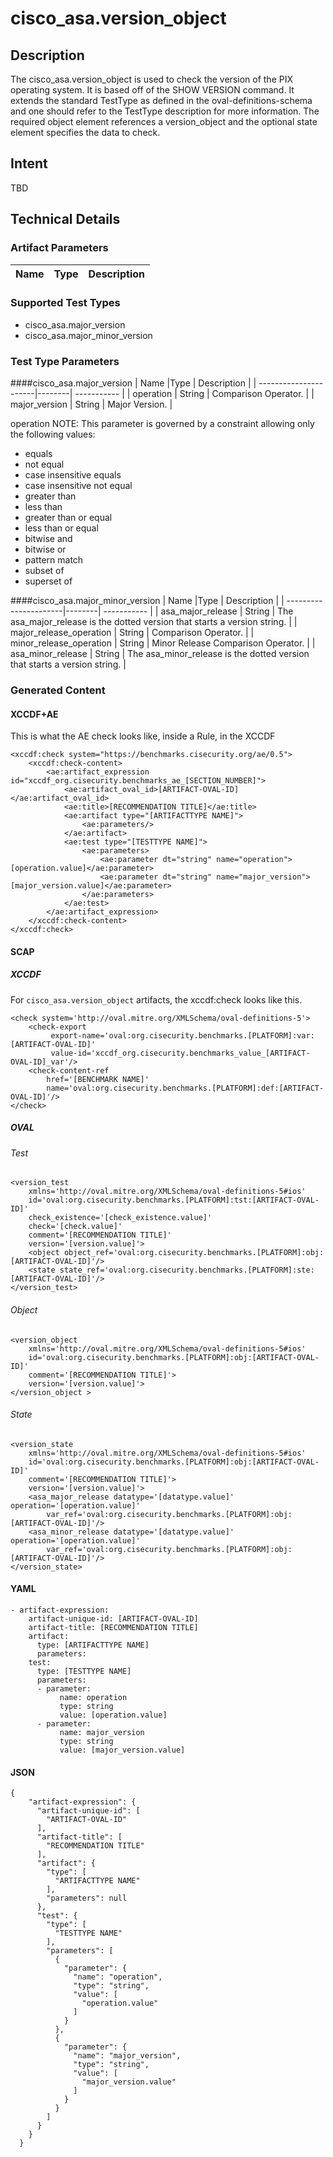 # cisco_asa.version_object

## Description
The cisco_asa.version_object is used to check the version of the PIX operating system. It is based off of the SHOW VERSION command. It extends the standard TestType as defined in the oval-definitions-schema and one should refer to the TestType description for more information. The required object element references a version_object and the optional state element specifies the data to check.

## Intent
TBD

## Technical Details
### Artifact Parameters
| Name                  |Type    | Description |
| ----------------------|--------| ----------- |


### Supported Test Types
- cisco_asa.major_version 
- cisco_asa.major_minor_version

### Test Type Parameters
####cisco_asa.major_version 
| Name                  |Type    | Description |
| ----------------------|--------| ----------- |
| operation | String | Comparison Operator. |
| major_version | String | Major Version. |

operation
NOTE: This parameter is governed by a constraint allowing only the following values:
- equals
- not equal
- case insensitive equals
- case insensitive not equal
- greater than
- less than
- greater than or equal
- less than or equal
- bitwise and
- bitwise or
- pattern match
- subset of
- superset of 

####cisco_asa.major_minor_version
| Name                  |Type    | Description |
| ----------------------|--------| ----------- |
| asa_major_release | String | The asa_major_release is the dotted version that starts a version string. |
| major_release_operation | String | Comparison Operator. |
| minor_release_operation | String | Minor Release Comparison Operator. |
| asa_minor_release | String | The asa_minor_release is the dotted version that starts a version string. |
  

### Generated Content
#### XCCDF+AE
This is what the AE check looks like, inside a Rule, in the XCCDF

```
<xccdf:check system="https://benchmarks.cisecurity.org/ae/0.5">
    <xccdf:check-content>
        <ae:artifact_expression id="xccdf_org.cisecurity.benchmarks_ae_[SECTION_NUMBER]">
            <ae:artifact_oval_id>[ARTIFACT-OVAL-ID]</ae:artifact_oval_id>
            <ae:title>[RECOMMENDATION TITLE]</ae:title>
            <ae:artifact type="[ARTIFACTTYPE NAME]">
                <ae:parameters/>
            </ae:artifact>
            <ae:test type="[TESTTYPE NAME]">
                <ae:parameters>
                    <ae:parameter dt="string" name="operation">[operation.value]</ae:parameter>
                    <ae:parameter dt="string" name="major_version">[major_version.value]</ae:parameter>
                </ae:parameters>
            </ae:test>
        </ae:artifact_expression>
    </xccdf:check-content>
</xccdf:check>
```

#### SCAP
##### XCCDF
For `cisco_asa.version_object` artifacts, the xccdf:check looks like this. 

```
<check system='http://oval.mitre.org/XMLSchema/oval-definitions-5'>
    <check-export 
         export-name='oval:org.cisecurity.benchmarks.[PLATFORM]:var:[ARTIFACT-OVAL-ID]' 
         value-id='xccdf_org.cisecurity.benchmarks_value_[ARTIFACT-OVAL-ID]_var'/>
    <check-content-ref 
        href='[BENCHMARK NAME]' 
        name='oval:org.cisecurity.benchmarks.[PLATFORM]:def:[ARTIFACT-OVAL-ID]'/>
</check>
```

##### OVAL
###### Test

```
<version_test 
    xmlns='http://oval.mitre.org/XMLSchema/oval-definitions-5#ios' 
    id='oval:org.cisecurity.benchmarks.[PLATFORM]:tst:[ARTIFACT-OVAL-ID]'
    check_existence='[check_existence.value]' 
    check='[check.value]' 
    comment='[RECOMMENDATION TITLE]'
    version='[version.value]'>
    <object object_ref='oval:org.cisecurity.benchmarks.[PLATFORM]:obj:[ARTIFACT-OVAL-ID]'/>
    <state state_ref='oval:org.cisecurity.benchmarks.[PLATFORM]:ste:[ARTIFACT-OVAL-ID]'/>
</version_test>
```

###### Object

```
<version_object 
    xmlns='http://oval.mitre.org/XMLSchema/oval-definitions-5#ios' 
    id='oval:org.cisecurity.benchmarks.[PLATFORM]:obj:[ARTIFACT-OVAL-ID]'
    comment='[RECOMMENDATION TITLE]'>
    version='[version.value]'>
</version_object >
```
###### State

```
<version_state 
    xmlns='http://oval.mitre.org/XMLSchema/oval-definitions-5#ios' 
    id='oval:org.cisecurity.benchmarks.[PLATFORM]:obj:[ARTIFACT-OVAL-ID]'
    comment='[RECOMMENDATION TITLE]'>
    version='[version.value]'>
    <asa_major_release datatype='[datatype.value]' operation='[operation.value]' 
        var_ref='oval:org.cisecurity.benchmarks.[PLATFORM]:obj:[ARTIFACT-OVAL-ID]'/>
    <asa_minor_release datatype='[datatype.value]' operation='[operation.value]' 
        var_ref='oval:org.cisecurity.benchmarks.[PLATFORM]:obj:[ARTIFACT-OVAL-ID]'/>
</version_state>
```

#### YAML

```
- artifact-expression:
    artifact-unique-id: [ARTIFACT-OVAL-ID]
    artifact-title: [RECOMMENDATION TITLE]
    artifact:
      type: [ARTIFACTTYPE NAME]
      parameters:
    test:
      type: [TESTTYPE NAME]
      parameters:   
      - parameter: 
           name: operation
           type: string
           value: [operation.value]
      - parameter: 
           name: major_version
           type: string
           value: [major_version.value]
```

#### JSON

```
{
    "artifact-expression": {
      "artifact-unique-id": [
        "ARTIFACT-OVAL-ID"
      ],
      "artifact-title": [
        "RECOMMENDATION TITLE"
      ],
      "artifact": {
        "type": [
          "ARTIFACTTYPE NAME"
        ],
        "parameters": null
      },
      "test": {
        "type": [
          "TESTTYPE NAME"
        ],
        "parameters": [
          {
            "parameter": {
              "name": "operation",
              "type": "string",
              "value": [
                "operation.value"
              ]
            }
          },
          {
            "parameter": {
              "name": "major_version",
              "type": "string",
              "value": [
                "major_version.value"
              ]
            }
          }
        ]
      }
    }
  }
``` 